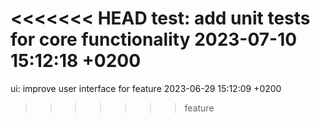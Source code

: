 <<<<<<< HEAD
test: add unit tests for core functionality 2023-07-10 15:12:18 +0200
=======
ui: improve user interface for feature 2023-06-29 15:12:09 +0200
>>>>>>> feature
